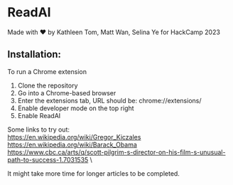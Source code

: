 # ReadAI
Made with ❤️ by Kathleen Tom, Matt Wan, Selina Ye for HackCamp 2023

## Installation: 
To run a Chrome extension 
1. Clone the repository 
2. Go into a Chrome-based browser
3. Enter the extensions tab, URL should be: chrome://extensions/
4. Enable developer mode on the top right
5. Enable ReadAI

Some links to try out: \
https://en.wikipedia.org/wiki/Gregor_Kiczales \
https://en.wikipedia.org/wiki/Barack_Obama \
https://www.cbc.ca/arts/q/scott-pilgrim-s-director-on-his-film-s-unusual-path-to-success-1.7031535 \

It might take more time for longer articles to be completed. 

